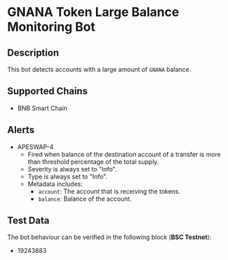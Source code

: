 
# GNANA Token Large Balance Monitoring Bot

## Description

This bot detects accounts with a large amount of `GNANA` balance.

## Supported Chains

- BNB Smart Chain

## Alerts

- APESWAP-4
  - Fired when balance of the destination account of a transfer is more than threshold percentage of the total supply. 
  - Severity is always set to "Info". 
  - Type is always set to "Info". 
  - Metadata includes:
    * `account`: The account that is receiving the tokens.
    * `balance`: Balance of the account.


## Test Data

The bot behaviour can be verified in the following block (**BSC Testnet**):

- 19243883
